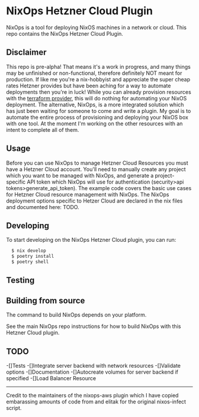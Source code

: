 # NixOps Hetzner Cloud Plugin

NixOps is a tool for deploying NixOS machines in a network or cloud. This repo contains the NixOps Hetzner Cloud Plugin.

## Disclaimer
This repo is pre-alpha! That means it's a work in progress, and many things may be unfinished or non-functional, therefore definitely NOT meant for production. If like me you're a nix-hobbyist and appreciate the super cheap rates Hetzner provides but have been aching for a way to automate deployments then you're in luck! While you can already provision resources with the [terraform provider](https://github.com/hetznercloud/terraform-provider-hcloud), this will do nothing for automating your NixOS deployment. The alternative, NixOps, is a more integrated solution which has just been waiting for someone to come and write a plugin. My goal is to automate the entire process of provisioning and deploying your NixOS box with one tool. At the moment I'm working on the other resources with an intent to complete all of them.

## Usage
Before you can use NixOps to manage Hetzner Cloud Resources you must have a Hetzner Cloud account. You'll need to manually create any project which you want to be managed with NixOps, and generate a project-specific API token which NixOps will use for authentication (security>api tokens>generate_api_token). The example code covers the basic use cases for Hetzner Cloud resource management with NixOps. The NixOps deployment options specific to Hetzer Cloud are declared in the nix files and documented here: TODO.

## Developing

To start developing on the NixOps Hetzner Cloud plugin, you can run:

```bash
  $ nix develop
  $ poetry install
  $ poetry shell
```

## Testing

## Building from source

The command to build NixOps depends on your platform.

See the main NixOps repo instructions for how to build NixOps
with this Hetzner Cloud plugin.

## TODO
-[]Tests
-[]Integrate server backend with network resources
-[]Validate options
-[]Documentation
-[]Autocreate volumes for server backend if specified
-[]Load Balancer Resource

---
Credit to the maintainers of the nixops-aws plugin which I have copied embarassing amounts of code from and elitak for the original nixos-infect script.
